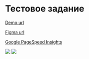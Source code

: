 # Тестовое задание

[Demo url](https://freeodmin.github.io/test/)

[Figma url](https://www.figma.com/file/Jrw6yvrpmCRF7dhiXT0421/%D0%A2%D0%B5%D1%81%D1%82%D0%BE%D0%B2%D0%BE%D0%B5?node-id=1%3A2)

[Google PageSpeed Insights](https://pagespeed.web.dev/report?url=https%3A%2F%2Ffreeodmin.github.io%2Ftest%2F)

<img src="http://www.w3.org/Icons/valid-css.png"> <img src="http://www.w3.org/Icons/valid-html401.png">
